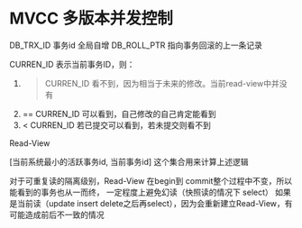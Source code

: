 # MVCC 多版本并发控制

DB_TRX_ID 事务id 全局自增
DB_ROLL_PTR 指向事务回滚的上一条记录

CURREN_ID 表示当前事务ID，则：
1. > CURREN_ID 看不到，因为相当于未来的修改。当前read-view中并没有
2. == CURREN_ID 可以看到，自己修改的自己肯定能看到
3. < CURREN_ID 若已提交可以看到，若未提交则看不到

Read-View 

[当前系统最小的活跃事务id,   当前事务id] 这个集合用来计算上述逻辑

对于可重复读的隔离级别，Read-View 在begin到 commit整个过程中不变，所以能看到的事务也从一而终，
一定程度上避免幻读（快照读的情况下  select）
如果是当前读（update insert delete之后再select），因为会重新建立Read-View，有可能造成前后不一致的情况

